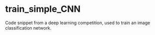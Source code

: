 # train_simple_CNN
Code snippet from a deep learning competition, used to train an image classification network.
